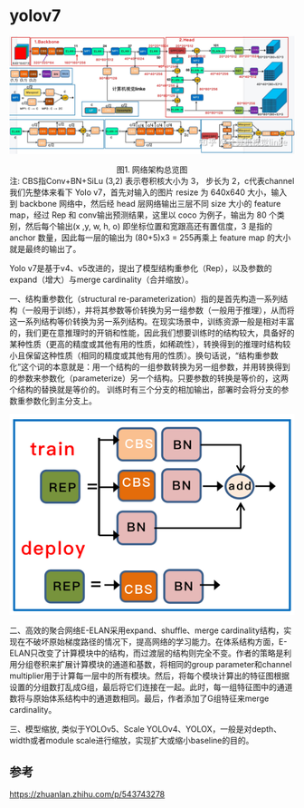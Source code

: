 # yolov7

![](../imgs/yolov7-1.jpg)
<div align='center'> 图1. 网络架构总览图 </div>
<div align='center'> 注: CBS指Conv+BN+SiLu (3,2) 表示卷积核大小为 3， 步长为 2，c代表channel </div>
我们先整体来看下 Yolo v7，首先对输入的图片 resize 为 640x640 大小，输入到 backbone 网络中，然后经 head 层网络输出三层不同 size 大小的 feature map，经过 Rep 和 conv输出预测结果，这里以 coco 为例子，输出为 80 个类别，然后每个输出(x ,y, w, h, o) 即坐标位置和宽跟高还有置信度，3 是指的 anchor 数量，因此每一层的输出为 (80+5)x3 = 255再乘上 feature map 的大小就是最终的输出了。

<p>
Yolo v7是基于v4、v5改进的，提出了模型结构重参化（Rep），以及参数的expand（增大）与merge cardinality（合并缩放）。
</p>
<p>
一、结构重参数化（structural re-parameterization）指的是首先构造一系列结构（一般用于训练），并将其参数等价转换为另一组参数（一般用于推理），从而将这一系列结构等价转换为另一系列结构。在现实场景中，训练资源一般是相对丰富的，我们更在意推理时的开销和性能，因此我们想要训练时的结构较大，具备好的某种性质（更高的精度或其他有用的性质，如稀疏性），转换得到的推理时结构较小且保留这种性质（相同的精度或其他有用的性质）。换句话说，“结构重参数化”这个词的本意就是：用一个结构的一组参数转换为另一组参数，并用转换得到的参数来参数化（parameterize）另一个结构。只要参数的转换是等价的，这两个结构的替换就是等价的。
训练时有三个分支的相加输出，部署时会将分支的参数重参数化到主分支上。
</p>

![](../imgs/yolov7-2.png)

<p>
二、高效的聚合网络E-ELAN采用expand、shuffle、merge cardinality结构，实现在不破坏原始梯度路径的情况下，提高网络的学习能力。在体系结构方面，E-ELAN只改变了计算模块中的结构，而过渡层的结构则完全不变。作者的策略是利用分组卷积来扩展计算模块的通道和基数，将相同的group parameter和channel multiplier用于计算每一层中的所有模块。然后，将每个模块计算出的特征图根据设置的分组数打乱成G组，最后将它们连接在一起。此时，每一组特征图中的通道数将与原始体系结构中的通道数相同。最后，作者添加了G组特征来merge cardinality。
</p>
<p>
三、模型缩放, 类似于YOLOv5、Scale YOLOv4、YOLOX，一般是对depth、width或者module scale进行缩放，实现扩大或缩小baseline的目的。 
</p>

## 参考

https://zhuanlan.zhihu.com/p/543743278